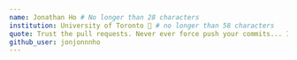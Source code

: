 ```yaml
---
name: Jonathan Ho # No longer than 28 characters
institution: University of Toronto 🚩 # no longer than 58 characters
quote: Trust the pull requests. Never ever force push your commits... I learned that the hard way :) # no longer than 100 characters, avoid using quotes(") to guarantee the format remains the same.
github_user: jonjonnnho
---
```

